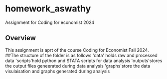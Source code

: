 # homework_aswathy
Assignment for Coding for economist 2024
## Overview
This assignment is aprt of the course Coding for Economist Fall 2024.
##The structure of the folder is as follows 
'data' holds raw and processed data
'scripts'hold python and STATA scripts for data analysis
'outputs'stores the output files geneerated during data analysis
'graphs'store the data visulaisation and graphs generated during analysis
